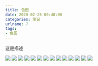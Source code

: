 ```yaml
---
title: 色图
date: 2020-02-25 00:48:00
categories: 笔记
urlname: 7
tags:
- 色图
---
```

<!--markdown-->这是描述
![](https://search.pstatic.net/common?type=origin&src=https://i.pixiv.cat/img-master/img/2018/05/29/11/10/05/68977163_p0_master1200.jpg)
![](https://search.pstatic.net/common?type=origin&src=https://i.pixiv.cat/img-master/img/2018/04/03/18/28/44/68057997_p0_master1200.jpg)
![](https://search.pstatic.net/common?type=origin&src=https://i.pixiv.cat/img-master/img/2019/04/23/00/24/21/74335024_p3_master1200.jpg)
![](https://search.pstatic.net/common?type=origin&src=https://i.pixiv.cat/img-master/img/2019/08/01/00/00/02/76009275_p0_master1200.jpg)
![](https://search.pstatic.net/common?type=origin&src=https://i.pixiv.cat/img-master/img/2018/11/25/00/00/08/71817652_p0_master1200.jpg)
![](https://search.pstatic.net/common?type=origin&src=https://i.pixiv.cat/img-master/img/2018/07/05/00/21/36/69540697_p0_master1200.jpg)
![](https://search.pstatic.net/common?type=origin&src=https://i.pixiv.cat/img-master/img/2019/10/28/23/12/53/77528420_p0_master1200.jpg)
![](https://search.pstatic.net/common?type=origin&src=https://i.pixiv.cat/img-master/img/2019/08/01/19/47/47/76021423_p0_master1200.jpg)
![](https://search.pstatic.net/common?type=origin&src=https://i.pixiv.cat/img-master/img/2012/09/20/05/11/48/30244126_p0_master1200.jpg)
![](https://search.pstatic.net/common?type=origin&src=https://i.pixiv.cat/img-master/img/2019/01/27/02/51/57/72862917_p0_master1200.jpg)
![](https://search.pstatic.net/common?type=origin&src=https://i.pixiv.cat/img-master/img/2019/04/07/20/50/12/74093553_p0_master1200.jpg)
![](https://search.pstatic.net/common?type=origin&src=https://i.pixiv.cat/img-master/img/2018/03/26/22/34/22/67930308_p0_master1200.jpg)
![](https://search.pstatic.net/common?type=origin&src=https://i.pixiv.cat/img-master/img/2019/01/24/22/15/08/72823901_p0_master1200.jpg)
![](https://search.pstatic.net/common?type=origin&src=https://i.pixiv.cat/img-master/img/2016/05/04/23/09/26/56708347_p0_master1200.jpg)